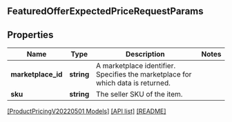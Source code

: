 ## FeaturedOfferExpectedPriceRequestParams

## Properties

Name | Type | Description | Notes
------------ | ------------- | ------------- | -------------
**marketplace_id** | **string** | A marketplace identifier. Specifies the marketplace for which data is returned. |
**sku** | **string** | The seller SKU of the item. |

[[ProductPricingV20220501 Models]](../) [[API list]](../../Api) [[README]](../../../README.md)
